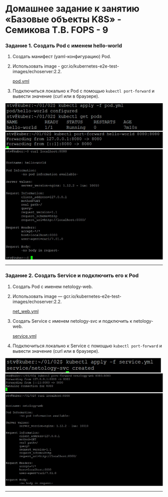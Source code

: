 # Домашнее задание к занятию «Базовые объекты K8S» - Семикова Т.В. FOPS - 9

### Задание 1. Создать Pod с именем hello-world

1. Создать манифест (yaml-конфигурацию) Pod.
2. Использовать image - gcr.io/kubernetes-e2e-test-images/echoserver:2.2.

    [pod.yml](https://github.com/SemikovaTV/hw_k8s/blob/main/02/pod.yml)

3. Подключиться локально к Pod с помощью `kubectl port-forward` и вывести значение (curl или в браузере).

![ad](https://github.com/SemikovaTV/hw_k8s/blob/main/img/2.jpg)
![ad](https://github.com/SemikovaTV/hw_k8s/blob/main/img/3.jpg)
![ad](https://github.com/SemikovaTV/hw_k8s/blob/main/img/4.jpg)

------

### Задание 2. Создать Service и подключить его к Pod

1. Создать Pod с именем netology-web.
2. Использовать image — gcr.io/kubernetes-e2e-test-images/echoserver:2.2.

    [net_web.yml](https://github.com/SemikovaTV/hw_k8s/blob/main/02/net_web.yml)

3. Создать Service с именем netology-svc и подключить к netology-web.

    [service.yml](https://github.com/SemikovaTV/hw_k8s/blob/main/02/service.yml)

4. Подключиться локально к Service с помощью `kubectl port-forward` и вывести значение (curl или в браузере).

![ad](https://github.com/SemikovaTV/hw_k8s/blob/main/img/5.jpg)
![ad](https://github.com/SemikovaTV/hw_k8s/blob/main/img/6.jpg)
![ad](https://github.com/SemikovaTV/hw_k8s/blob/main/img/7.jpg)

------
